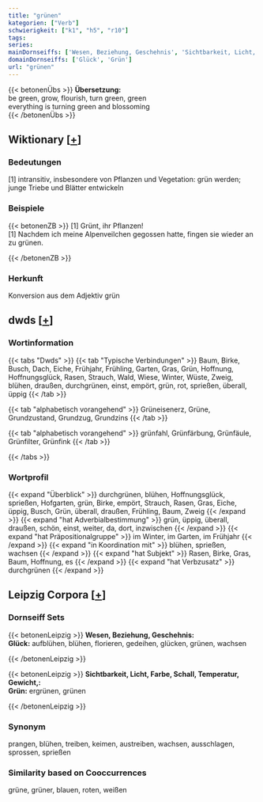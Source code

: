 ```yaml
---
title: "grünen"
kategorien: ["Verb"]
schwierigkeit: ["k1", "h5", "r10"]
tags:
series:
mainDornseiffs: ['Wesen, Beziehung, Geschehnis', 'Sichtbarkeit, Licht, Farbe, Schall, Temperatur, Gewicht,']
domainDornseiffs: ['Glück', 'Grün']
url: "grünen"
---
```


{{< betonenÜbs >}}
**Übersetzung:**  
be green, grow, flourish, turn  green, green  
everything is turning green and blossoming  
{{< /betonenÜbs >}}

## Wiktionary [[+](https://de.wiktionary.org/wiki/grünen)]

### Bedeutungen
[1] intransitiv, insbesondere von Pflanzen und Vegetation: grün werden; junge Triebe und Blätter entwickeln  

### Beispiele
{{< betonenZB >}}
[1] Grünt, ihr Pflanzen!  
[1] Nachdem ich meine Alpenveilchen gegossen hatte, fingen sie wieder an zu grünen.  

{{< /betonenZB >}}
### Herkunft
Konversion aus dem Adjektiv grün  



## dwds [[+](https://www.dwds.de/wb/grünen)]

### Wortinformation
{{< tabs "Dwds" >}}
{{< tab "Typische Verbindungen" >}}
Baum, Birke, Busch, Dach, Eiche, Frühjahr, Frühling, Garten, Gras, Grün, Hoffnung, Hoffnungsglück, Rasen, Strauch, Wald, Wiese, Winter, Wüste, Zweig, blühen, draußen, durchgrünen, einst, empört, grün, rot, sprießen, überall, üppig
{{< /tab >}}

{{< tab "alphabetisch vorangehend" >}}
Grüneisenerz, Grüne, Grundzustand, Grundzug, Grundzins
{{< /tab >}}

{{< tab "alphabetisch vorangehend" >}}
grünfahl, Grünfärbung, Grünfäule, Grünfilter, Grünfink
{{< /tab >}}

{{< /tabs >}}

### Wortprofil
{{< expand "Überblick" >}} durchgrünen, blühen, Hoffnungsglück, sprießen, Hofgarten, grün, Birke, empört, Strauch, Rasen, Gras, Eiche, üppig, Busch, Grün, überall, draußen, Frühling, Baum, Zweig {{< /expand >}}
{{< expand "hat Adverbialbestimmung" >}} grün, üppig, überall, draußen, schön, einst, weiter, da, dort, inzwischen {{< /expand >}}
{{< expand "hat Präpositionalgruppe" >}} im Winter, im Garten, im Frühjahr {{< /expand >}}
{{< expand "in Koordination mit" >}} blühen, sprießen, wachsen {{< /expand >}}
{{< expand "hat Subjekt" >}} Rasen, Birke, Gras, Baum, Hoffnung, es {{< /expand >}}
{{< expand "hat Verbzusatz" >}} durchgrünen {{< /expand >}}

## Leipzig Corpora [[+](https://corpora.uni-leipzig.de/en/res?word=grünen&corpusId=deu_newscrawl-public_2018)]

### Dornseiff Sets
{{< betonenLeipzig >}}
**Wesen, Beziehung, Geschehnis:**  
**Glück:** aufblühen, blühen, florieren, gedeihen, glücken, grünen, wachsen  

{{< /betonenLeipzig >}}


{{< betonenLeipzig >}}
**Sichtbarkeit, Licht, Farbe, Schall, Temperatur, Gewicht,:**  
**Grün:** ergrünen, grünen  

{{< /betonenLeipzig >}}

### Synonym
prangen, blühen, treiben, keimen, austreiben, wachsen, ausschlagen, sprossen, sprießen


### Similarity based on Cooccurrences
grüne, grüner, blauen, roten, weißen

